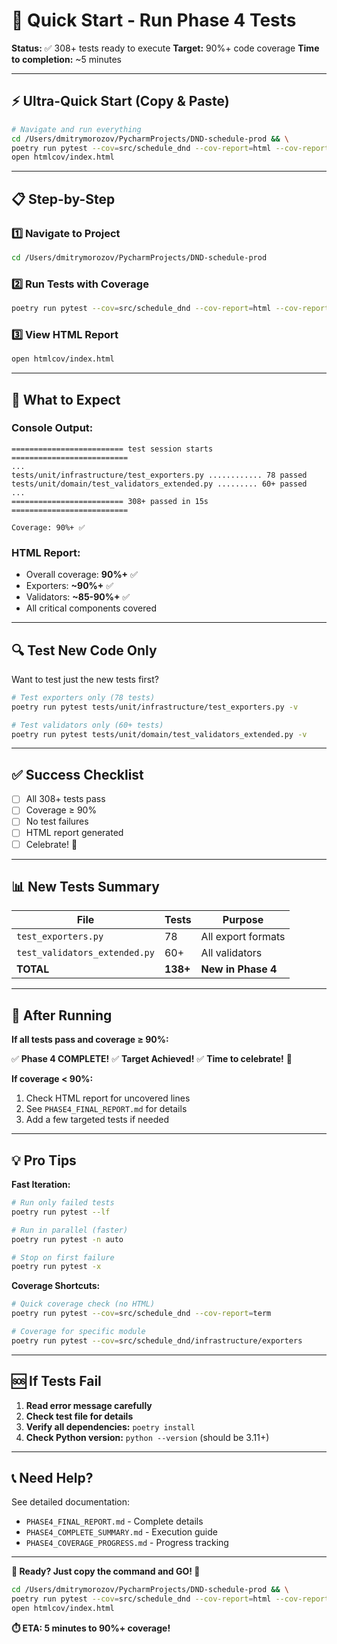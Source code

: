 # 🚀 Quick Start - Run Phase 4 Tests

**Status:** ✅ 308+ tests ready to execute
**Target:** 90%+ code coverage
**Time to completion:** ~5 minutes

---

## ⚡ Ultra-Quick Start (Copy & Paste)

```bash
# Navigate and run everything
cd /Users/dmitrymorozov/PycharmProjects/DND-schedule-prod && \
poetry run pytest --cov=src/schedule_dnd --cov-report=html --cov-report=term-missing -v && \
open htmlcov/index.html
```

---

## 📋 Step-by-Step

### 1️⃣ Navigate to Project
```bash
cd /Users/dmitrymorozov/PycharmProjects/DND-schedule-prod
```

### 2️⃣ Run Tests with Coverage
```bash
poetry run pytest --cov=src/schedule_dnd --cov-report=html --cov-report=term-missing -v
```

### 3️⃣ View HTML Report
```bash
open htmlcov/index.html
```

---

## 🎯 What to Expect

### **Console Output:**
```
========================= test session starts ==========================
...
tests/unit/infrastructure/test_exporters.py ............ 78 passed
tests/unit/domain/test_validators_extended.py ......... 60+ passed
...
========================= 308+ passed in 15s ==========================

Coverage: 90%+ ✅
```

### **HTML Report:**
- Overall coverage: **90%+** ✅
- Exporters: **~90%+** ✅
- Validators: **~85-90%+** ✅
- All critical components covered

---

## 🔍 Test New Code Only

Want to test just the new tests first?

```bash
# Test exporters only (78 tests)
poetry run pytest tests/unit/infrastructure/test_exporters.py -v

# Test validators only (60+ tests)
poetry run pytest tests/unit/domain/test_validators_extended.py -v
```

---

## ✅ Success Checklist

- [ ] All 308+ tests pass
- [ ] Coverage ≥ 90%
- [ ] No test failures
- [ ] HTML report generated
- [ ] Celebrate! 🎉

---

## 📊 New Tests Summary

| File | Tests | Purpose |
|------|-------|---------|
| `test_exporters.py` | 78 | All export formats |
| `test_validators_extended.py` | 60+ | All validators |
| **TOTAL** | **138+** | **New in Phase 4** |

---

## 🎊 After Running

**If all tests pass and coverage ≥ 90%:**

✅ **Phase 4 COMPLETE!**
✅ **Target Achieved!**
✅ **Time to celebrate!** 🎉

**If coverage < 90%:**

1. Check HTML report for uncovered lines
2. See `PHASE4_FINAL_REPORT.md` for details
3. Add a few targeted tests if needed

---

## 💡 Pro Tips

**Fast Iteration:**
```bash
# Run only failed tests
poetry run pytest --lf

# Run in parallel (faster)
poetry run pytest -n auto

# Stop on first failure
poetry run pytest -x
```

**Coverage Shortcuts:**
```bash
# Quick coverage check (no HTML)
poetry run pytest --cov=src/schedule_dnd --cov-report=term

# Coverage for specific module
poetry run pytest --cov=src/schedule_dnd/infrastructure/exporters
```

---

## 🆘 If Tests Fail

1. **Read error message carefully**
2. **Check test file for details**
3. **Verify all dependencies:** `poetry install`
4. **Check Python version:** `python --version` (should be 3.11+)

---

## 📞 Need Help?

See detailed documentation:
- `PHASE4_FINAL_REPORT.md` - Complete details
- `PHASE4_COMPLETE_SUMMARY.md` - Execution guide
- `PHASE4_COVERAGE_PROGRESS.md` - Progress tracking

---

**🚀 Ready? Just copy the command and GO! 🚀**

```bash
cd /Users/dmitrymorozov/PycharmProjects/DND-schedule-prod && \
poetry run pytest --cov=src/schedule_dnd --cov-report=html --cov-report=term-missing -v && \
open htmlcov/index.html
```

**⏱️ ETA: 5 minutes to 90%+ coverage!**
